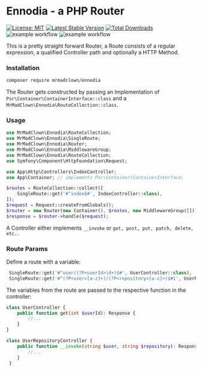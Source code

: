 # Ennodia - a PHP Router
[![License: MIT](https://img.shields.io/badge/License-MIT-green.svg)](https://opensource.org/licenses/MIT)
[![Latest Stable Version](https://poser.pugx.org/mrmadclown/ennodia/v/stable.svg)](https://packagist.org/packages/mrmadclown/ennodia)
[![Total Downloads](https://poser.pugx.org/mrmadclown/ennodia/downloads)](https://packagist.org/packages/mrmadclown/ennodia)
![example workflow](https://github.com/mrmadclown/ennodia/actions/workflows/tests.yml/badge.svg?event=push)
![example workflow](https://github.com/mrmadclown/ennodia/actions/workflows/static%20code%20analysis.yml/badge.svg?event=push)

This is a pretty straight forward Router, a Route consists of a regular expression, a qualified Controller path and optionally a HTTP Method.

### Installation
```bash
composer require mrmadclown/ennodia
```

The Router gets constructed by passing an Implementation of `Psr\Container\ContainerInterface::class` and a `MrMadClown\Ennodia\RouteCollection::class`.

### Usage

```php
use MrMadClown\Ennodia\RouteCollection;
use MrMadClown\Ennodia\SingleRoute;
use MrMadClown\Ennodia\Router;
use MrMadClown\Ennodia\MiddlewareGroup;
use MrMadClown\Ennodia\RouteCollection;
use Symfony\Component\HttpFoundation\Request;

use App\Http\Controllers\IndexController;
use App\Container; // implements Psr\Container\ContainerInterface;

$routes = RouteCollection::collect([
    SingleRoute::get('#^index$#', IndexController::class),
]);
$request = Request::createFromGlobals();
$router = new Router(new Container(), $routes, new MiddlewareGroup([]));
$response = $router->handle($request);
```

A Controller either implements ``__invoke`` or ``get, post, put, patch, delete, etc..``

### Route Params
Define a route with a variable:
```php
 SingleRoute::get('#^user/(?P<userId>\d+)$#', UserController::class),
 SingleRoute::get('#^(?P<user>[a-z]+)/(?P<repository>[a-z]+)$#i', UserRepositoryController::class),
```
The variables from the route are passed to the respective function in the controller:
```php
class UserController {
    public function get(int $userId): Response {
        //...
    }
}

class UserRepositoryController {
    public function __invoke(string $user, string $repository): Response {
        //...
    }
 }
```
